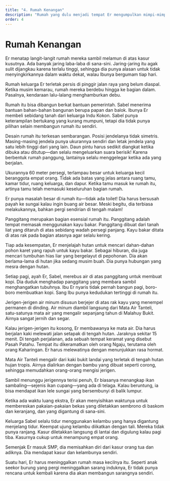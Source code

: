 ```yaml
---
title: "4. Rumah Kenangan"
description: "Rumah yang dulu menjadi tempat Er mengumpulkan mimpi-mimpi indah."
order: 4
---
```

# Rumah Kenangan

Er menatap langit-langit rumah mereka sambil melamun di atas kasur kusutnya. Ada banyak jaring laba-laba di sana-sini. Jaring-jaring itu agak sulit dijangkau karena terlalu tinggi, sehingga dia punya alasan untuk tidak menyingkirkannya dalam waktu dekat, walau Ibunya bergumam tiap hari.

Rumah keluarga Er terletak persis di pinggir jalan raya yang belum diaspal. Ketika musim kemarau, rumah mereka berdebu hingga ke bagian dalam. Pasalnya, kendaraan lalu-lalang menghamburkan debu.

Rumah itu bisa dibangun berkat bantuan pemerintah. Sabel menerima bantuan bahan-bahan bangunan berupa papan dan balok. Ibunya Er membeli sebidang tanah dari keluarga Indu Kokon. Sabel punya keterampilan bertukang yang kurang mumpuni, tetapi dia tidak punya pilihan selain membangun rumah itu sendiri.

Desain rumah itu terkesan sembarangan. Posisi jendelanya tidak simetris. Masing-masing jendela punya ukurannya sendiri dan letak jendela yang satu lebih tinggi dari yang lain. Daun pintu harus sedikit diangkat ketika dibuka atau ditutup—dan selalu mengeluarkan suara berisik! Karena berbentuk rumah panggung, lantainya selalu menggelegar ketika ada yang berjalan.

Ukurannya 60 meter persegi, terlampau besar untuk keluarga kecil beranggota empat orang. Tidak ada batas yang jelas antara ruang tamu, kamar tidur, ruang keluarga, dan dapur. Ketika tamu masuk ke rumah itu, artinya tamu telah memasuki keseluruhan bagian rumah.

Er punya masalah besar di rumah itu—tidak ada toilet! Dia harus bersusah payah ke sungai kalau ingin buang air besar. Meski begitu, dia terbiasa melakukannya, bahkan pergi sendirian di tengah malam!

Panggitang merupakan bagian esensial rumah itu. Panggitang adalah tempat memasak menggunakan kayu bakar. Panggitang dibuat dari tanah liat yang ditaruh di atas sebidang wadah persegi panjang. Kayu bakar ditata di atas rak pada bagian atasnya agar selalu kering.

Tiap ada kesempatan, Er menjelajah hutan untuk mencari dahan-dahan pohon karet yang rapuh untuk kayu bakar. Sebagai hiburan, dia juga mencari tumbuhan hias liar yang bergelayut di pepohonan. Dia akan berlama-lama di hutan jika sedang musim buah. Dia punya hubungan yang mesra dengan hutan.

Setiap pagi, ayah Er, Sabel, merebus air di atas panggitang untuk membuat kopi. Dia duduk menghadap panggitang yang membara sambil menghangatkan tubuhnya. Ibu Er nyaris tidak pernah bangun pagi, boro-boro membuatkan kopi. Sang Ibu punya kedudukan tertinggi di rumah itu.

Jerigen-jerigen air minum disusun berjejer di atas rak kayu yang menempel permanen di dinding. Air minum diambil langsung dari Mata Air Tanteli, satu-satunya mata air yang mengalir sepanjang tahun di Malahuy Bukit. Airnya sangat jernih dan segar.

Kalau jerigen-jerigen itu kosong, Er membawanya ke mata air. Dia harus berjalan kaki melewati jalan setapak di tengah hutan. Jaraknya sekitar 15 menit. Di tengah perjalanan, ada sebuah tempat keramat yang disebut Pasah Patahu. Tempat itu dikeramatkan oleh orang Ngaju, terutama oleh orang Kaharingan. Er harus melewatinya dengan menunjukkan rasa hormat.

Mata Air Tanteli mengalir dari kaki bukit landai yang terletak di tengah hutan hujan tropis. Airnya dialirkan dengan bambu yang dibuat seperti corong, sehingga memudahkan orang-orang mengisi jerigen.

Sambil menunggu jerigennya terisi penuh, Er biasanya menangkap ikan sambaling—sejenis ikan cupang—yang ada di telaga. Kalau beruntung, ia bisa mendapat ikan lele sungai yang bersembunyi di balik lumpur.

Ketika ada waktu luang ekstra, Er akan menyisihkan waktunya untuk membereskan pakaian-pakaian bekas yang diletakkan sembrono di baskom dan keranjang, dan yang digantung di sana-sini.

Keluarga Sabel selalu tidur menggunakan kelambu yang hanya digantung menjelang tidur. Keempat ujung kelambu diikatkan dengan tali. Mereka tidak punya ranjang. Kasur diletakkan langsung di lantai dan digulung kalau pagi tiba. Kasurnya cukup untuk menampung empat orang.

Semenjak Er masuk SMP, dia memisahkan diri dari kasur orang tua dan adiknya. Dia mendapat kasur dan kelambunya sendiri.

Suatu hari, Er harus meninggalkan rumah masa kecilnya itu. Seperti anak seekor burung yang pergi meninggalkan sarang induknya, Er tidak punya rencana untuk kembali karena dia akan membangun sarangnya sendiri.
